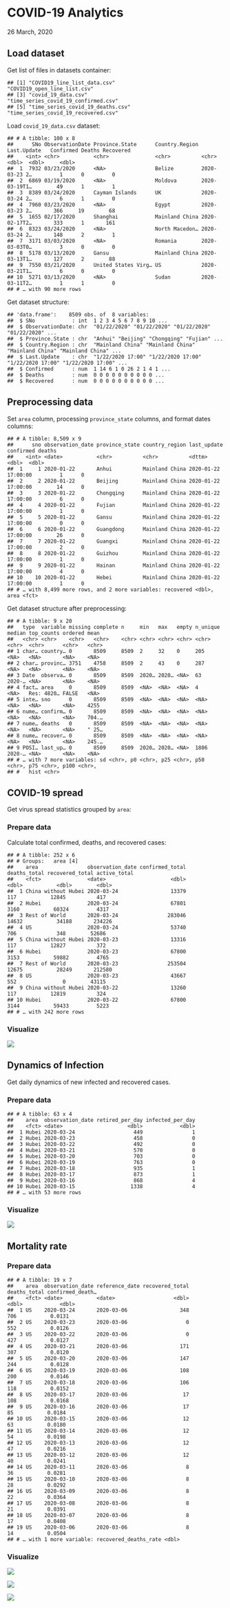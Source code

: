 COVID-19 Analytics
================
26 March, 2020

## Load dataset

Get list of files in datasets
    container:

    ## [1] "COVID19_line_list_data.csv"         "COVID19_open_line_list.csv"        
    ## [3] "covid_19_data.csv"                  "time_series_covid_19_confirmed.csv"
    ## [5] "time_series_covid_19_deaths.csv"    "time_series_covid_19_recovered.csv"

Load `covid_19_data.csv` dataset:

    ## # A tibble: 100 x 8
    ##      SNo ObservationDate Province.State      Country.Region Last.Update   Confirmed Deaths Recovered
    ##    <int> <chr>           <chr>               <chr>          <chr>             <dbl>  <dbl>     <dbl>
    ##  1  7932 03/23/2020      <NA>                Belize         2020-03-23 2…         1      0         0
    ##  2  6869 03/19/2020      <NA>                Moldova        2020-03-19T1…        49      1         1
    ##  3  8389 03/24/2020      Cayman Islands      UK             2020-03-24 2…         6      1         0
    ##  4  7960 03/23/2020      <NA>                Egypt          2020-03-23 2…       366     19        68
    ##  5  1655 02/17/2020      Shanghai            Mainland China 2020-02-17T2…       333      1       161
    ##  6  8323 03/24/2020      <NA>                North Macedon… 2020-03-24 2…       148      2         1
    ##  7  3171 03/03/2020      <NA>                Romania        2020-03-03T0…         3      0         0
    ##  8  5178 03/13/2020      Gansu               Mainland China 2020-03-13T1…       127      2        88
    ##  9  7550 03/21/2020      United States Virg… US             2020-03-21T1…         6      0         0
    ## 10  5271 03/13/2020      <NA>                Sudan          2020-03-11T2…         1      1         0
    ## # … with 90 more rows

Get dataset structure:

    ## 'data.frame':    8509 obs. of  8 variables:
    ##  $ SNo            : int  1 2 3 4 5 6 7 8 9 10 ...
    ##  $ ObservationDate: chr  "01/22/2020" "01/22/2020" "01/22/2020" "01/22/2020" ...
    ##  $ Province.State : chr  "Anhui" "Beijing" "Chongqing" "Fujian" ...
    ##  $ Country.Region : chr  "Mainland China" "Mainland China" "Mainland China" "Mainland China" ...
    ##  $ Last.Update    : chr  "1/22/2020 17:00" "1/22/2020 17:00" "1/22/2020 17:00" "1/22/2020 17:00" ...
    ##  $ Confirmed      : num  1 14 6 1 0 26 2 1 4 1 ...
    ##  $ Deaths         : num  0 0 0 0 0 0 0 0 0 0 ...
    ##  $ Recovered      : num  0 0 0 0 0 0 0 0 0 0 ...

## Preprocessing data

Set `area` column, processing `province_state` columns, and format dates
columns:

    ## # A tibble: 8,509 x 9
    ##      sno observation_date province_state country_region last_update         confirmed deaths
    ##    <int> <date>           <chr>          <chr>          <dttm>                  <dbl>  <dbl>
    ##  1     1 2020-01-22       Anhui          Mainland China 2020-01-22 17:00:00         1      0
    ##  2     2 2020-01-22       Beijing        Mainland China 2020-01-22 17:00:00        14      0
    ##  3     3 2020-01-22       Chongqing      Mainland China 2020-01-22 17:00:00         6      0
    ##  4     4 2020-01-22       Fujian         Mainland China 2020-01-22 17:00:00         1      0
    ##  5     5 2020-01-22       Gansu          Mainland China 2020-01-22 17:00:00         0      0
    ##  6     6 2020-01-22       Guangdong      Mainland China 2020-01-22 17:00:00        26      0
    ##  7     7 2020-01-22       Guangxi        Mainland China 2020-01-22 17:00:00         2      0
    ##  8     8 2020-01-22       Guizhou        Mainland China 2020-01-22 17:00:00         1      0
    ##  9     9 2020-01-22       Hainan         Mainland China 2020-01-22 17:00:00         4      0
    ## 10    10 2020-01-22       Hebei          Mainland China 2020-01-22 17:00:00         1      0
    ## # … with 8,499 more rows, and 2 more variables: recovered <dbl>, area <fct>

Get dataset structure after preprocessing:

    ## # A tibble: 9 x 20
    ##   type  variable missing complete n     min   max   empty n_unique median top_counts ordered mean 
    ##   <chr> <chr>    <chr>   <chr>    <chr> <chr> <chr> <chr> <chr>    <chr>  <chr>      <chr>   <chr>
    ## 1 char… country… 0       8509     8509  2     32    0     205      <NA>   <NA>       <NA>    <NA> 
    ## 2 char… provinc… 3751    4758     8509  2     43    0     287      <NA>   <NA>       <NA>    <NA> 
    ## 3 Date  observa… 0       8509     8509  2020… 2020… <NA>  63       2020-… <NA>       <NA>    <NA> 
    ## 4 fact… area     0       8509     8509  <NA>  <NA>  <NA>  4        <NA>   Res: 4820… FALSE   <NA> 
    ## 5 inte… sno      0       8509     8509  <NA>  <NA>  <NA>  <NA>     <NA>   <NA>       <NA>    4255 
    ## 6 nume… confirm… 0       8509     8509  <NA>  <NA>  <NA>  <NA>     <NA>   <NA>       <NA>    704.…
    ## 7 nume… deaths   0       8509     8509  <NA>  <NA>  <NA>  <NA>     <NA>   <NA>       <NA>    " 25…
    ## 8 nume… recover… 0       8509     8509  <NA>  <NA>  <NA>  <NA>     <NA>   <NA>       <NA>    245.…
    ## 9 POSI… last_up… 0       8509     8509  2020… 2020… <NA>  1806     2020-… <NA>       <NA>    <NA> 
    ## # … with 7 more variables: sd <chr>, p0 <chr>, p25 <chr>, p50 <chr>, p75 <chr>, p100 <chr>,
    ## #   hist <chr>

## COVID-19 spread

Get virus spread statistics grouped by `area`:

### Prepare data

Calculate total confirmed, deaths, and recovered cases:

    ## # A tibble: 252 x 6
    ## # Groups:   area [4]
    ##    area                observation_date confirmed_total deaths_total recovered_total active_total
    ##    <fct>               <date>                     <dbl>        <dbl>           <dbl>        <dbl>
    ##  1 China without Hubei 2020-03-24                 13379          117           12845          417
    ##  2 Hubei               2020-03-24                 67801         3160           60324         4317
    ##  3 Rest of World       2020-03-24                283046        14632           34188       234226
    ##  4 US                  2020-03-24                 53740          706             348        52686
    ##  5 China without Hubei 2020-03-23                 13316          117           12827          372
    ##  6 Hubei               2020-03-23                 67800         3153           59882         4765
    ##  7 Rest of World       2020-03-23                253504        12675           28249       212580
    ##  8 US                  2020-03-23                 43667          552               0        43115
    ##  9 China without Hubei 2020-03-22                 13260          117           12819          324
    ## 10 Hubei               2020-03-22                 67800         3144           59433         5223
    ## # … with 242 more rows

### Visualize

![](covid-19-data_files/figure-gfm/unnamed-chunk-7-1.png)<!-- -->

## Dynamics of Infection

Get daily dynamics of new infected and recovered cases.

### Prepare data

    ## # A tibble: 63 x 4
    ##    area  observation_date retired_per_day infected_per_day
    ##    <fct> <date>                     <dbl>            <dbl>
    ##  1 Hubei 2020-03-24                   449                1
    ##  2 Hubei 2020-03-23                   458                0
    ##  3 Hubei 2020-03-22                   492                0
    ##  4 Hubei 2020-03-21                   570                0
    ##  5 Hubei 2020-03-20                   703                0
    ##  6 Hubei 2020-03-19                   763                0
    ##  7 Hubei 2020-03-18                   935                1
    ##  8 Hubei 2020-03-17                   873                1
    ##  9 Hubei 2020-03-16                   868                4
    ## 10 Hubei 2020-03-15                  1338                4
    ## # … with 53 more rows

### Visualize

![](covid-19-data_files/figure-gfm/unnamed-chunk-9-1.png)<!-- -->

## Mortality rate

### Prepare data

    ## # A tibble: 19 x 7
    ##    area  observation_date reference_date recovered_total deaths_total confirmed_death…
    ##    <fct> <date>           <date>                   <dbl>        <dbl>            <dbl>
    ##  1 US    2020-03-24       2020-03-06                 348          706           0.0131
    ##  2 US    2020-03-23       2020-03-06                   0          552           0.0126
    ##  3 US    2020-03-22       2020-03-06                   0          427           0.0127
    ##  4 US    2020-03-21       2020-03-06                 171          307           0.0120
    ##  5 US    2020-03-20       2020-03-06                 147          244           0.0128
    ##  6 US    2020-03-19       2020-03-06                 108          200           0.0146
    ##  7 US    2020-03-18       2020-03-06                 106          118           0.0152
    ##  8 US    2020-03-17       2020-03-06                  17          108           0.0168
    ##  9 US    2020-03-16       2020-03-06                  17           85           0.0184
    ## 10 US    2020-03-15       2020-03-06                  12           63           0.0180
    ## 11 US    2020-03-14       2020-03-06                  12           54           0.0198
    ## 12 US    2020-03-13       2020-03-06                  12           47           0.0216
    ## 13 US    2020-03-12       2020-03-06                  12           40           0.0241
    ## 14 US    2020-03-11       2020-03-06                   8           36           0.0281
    ## 15 US    2020-03-10       2020-03-06                   8           28           0.0292
    ## 16 US    2020-03-09       2020-03-06                   8           22           0.0364
    ## 17 US    2020-03-08       2020-03-06                   8           21           0.0391
    ## 18 US    2020-03-07       2020-03-06                   8           17           0.0408
    ## 19 US    2020-03-06       2020-03-06                   8           14           0.0504
    ## # … with 1 more variable: recovered_deaths_rate <dbl>

### Visualize

![](covid-19-data_files/figure-gfm/unnamed-chunk-11-1.png)<!-- -->

![](covid-19-data_files/figure-gfm/unnamed-chunk-12-1.png)<!-- -->

![](covid-19-data_files/figure-gfm/unnamed-chunk-13-1.png)<!-- -->
